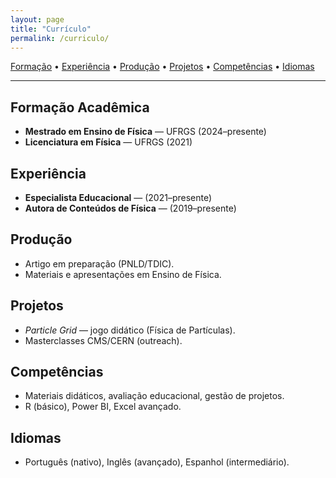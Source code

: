 ```yaml
---
layout: page
title: "Currículo"
permalink: /curriculo/
---
```


<!-- Menu interno simples (funciona sem CSS extra) -->
[Formação](#formacao) • [Experiência](#experiencia) • [Produção](#producao) • [Projetos](#projetos) • [Competências](#competencias) • [Idiomas](#idiomas)

<hr/>

<h2 id="formacao">Formação Acadêmica</h2>
<ul>
  <li><strong>Mestrado em Ensino de Física</strong> — UFRGS (2024–presente)</li>
  <li><strong>Licenciatura em Física</strong> — UFRGS (2021)</li>
</ul>

<h2 id="experiencia">Experiência</h2>
<ul>
  <li><strong>Especialista Educacional</strong> — (2021–presente)</li>
  <li><strong>Autora de Conteúdos de Física</strong> — (2019–presente)</li>
</ul>

<h2 id="producao">Produção</h2>
<ul>
  <li>Artigo em preparação (PNLD/TDIC).</li>
  <li>Materiais e apresentações em Ensino de Física.</li>
</ul>

<h2 id="projetos">Projetos</h2>
<ul>
  <li><em>Particle Grid</em> — jogo didático (Física de Partículas).</li>
  <li>Masterclasses CMS/CERN (outreach).</li>
</ul>

<h2 id="competencias">Competências</h2>
<ul>
  <li>Materiais didáticos, avaliação educacional, gestão de projetos.</li>
  <li>R (básico), Power BI, Excel avançado.</li>
</ul>

<h2 id="idiomas">Idiomas</h2>
<ul>
  <li>Português (nativo), Inglês (avançado), Espanhol (intermediário).</li>
</ul>
